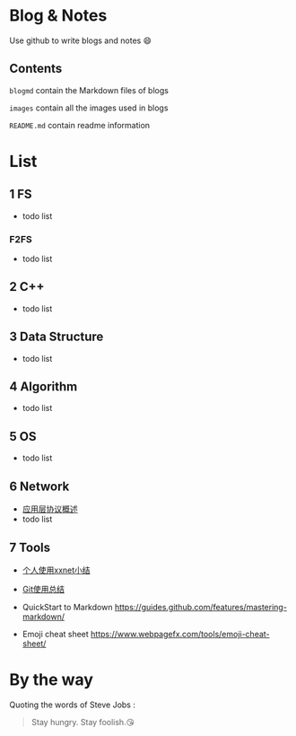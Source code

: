 # Blog & Notes
Use github to write blogs and notes :smile:

## Contents
`blogmd` contain the Markdown files of blogs

`images` contain all the images used in blogs

`README.md` contain readme information

# List
## 1 FS
- todo list

### F2FS
- todo list

## 2 C++
- todo list

## 3 Data Structure
- todo list

## 4 Algorithm
- todo list

## 5 OS
- todo list

## 6 Network
- [应用层协议概述](https://github.com/uniqueyehu/blog/blob/master/blogmd/%E5%BA%94%E7%94%A8%E5%B1%82%E5%8D%8F%E8%AE%AE%E6%A6%82%E8%BF%B0.md)
- todo list

## 7 Tools
- [个人使用xxnet小结](https://github.com/uniqueyehu/blog/blob/master/blogmd/xxnet.md)

- [Git使用总结](https://github.com/uniqueyehu/blog/blob/master/blogmd/git.md)

- QuickStart to Markdown
https://guides.github.com/features/mastering-markdown/

- Emoji cheat sheet
https://www.webpagefx.com/tools/emoji-cheat-sheet/

# By the way
Quoting the words of Steve Jobs :
> Stay hungry. Stay foolish.:kissing_heart:
